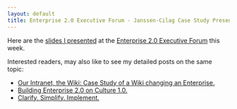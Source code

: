 ```yaml
---
layout: default
title: Enterprise 2.0 Executive Forum - Janssen-Cilag Case Study Presentation
---
```

				
Here are the <a
href="/v2/blog/2008/02/Enterprise2ExecutiveForum-JanssenCilagCaseStudy.pdf">slides
I presented</a> at the <a
href="http://www.futureexploration.net/e2ef/">Enterprise 2.0 Executive
Forum</a> this week.

Interested readers, may also like to see my detailed
posts on the same topic:
* [Our Intranet, the Wiki: Case Study of a Wiki changing an Enterprise.](/v2/blog/2007/08/our-intranet-wiki-case-study-of-wiki.html)
* [Building Enterprise 2.0 on Culture 1.0.](/v2/blog/2007/12/building-enterprise-20-on-culture-10.html)
* [Clarify. Simplify. Implement.](/v2/blog/2008/02/clarify-simplify-implement.html)
